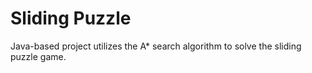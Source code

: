# Sliding Puzzle
  Java-based project utilizes the A* search algorithm to solve the sliding puzzle game.
